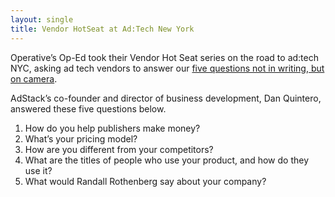 ```yaml
---
layout: single
title: Vendor HotSeat at Ad:Tech New York
---
```

Operative’s Op-Ed took their Vendor Hot Seat series on the road to ad:tech NYC, asking ad tech vendors to answer our [five questions not in writing, but on camera](http://bcove.me/cdwbss7i).

AdStack’s co-founder and director of business development, Dan Quintero, answered these five questions below.

1. How do you help publishers make money?
2. What’s your pricing model?
3. How are you different from your competitors?
4. What are the titles of people who use your product, and how do they use it?
5. What would Randall Rothenberg say about your company?